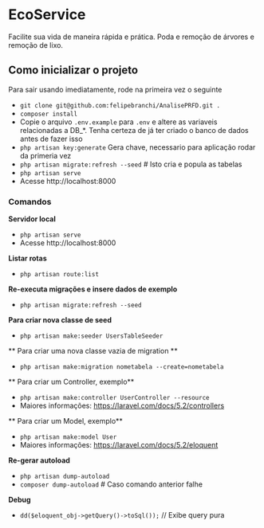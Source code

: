 # EcoService

Facilite sua vida de maneira rápida e prática. Poda e remoção de árvores e remoção de lixo.

## Como inicializar o projeto

Para sair usando imediatamente, rode na primeira vez o seguinte

- `git clone git@github.com:felipebranchi/AnalisePRFD.git .`
- `composer install`
- Copie o arquivo `.env.example` para `.env` e altere as variaveis relacionadas
a DB_*. Tenha certeza de já ter criado o banco de dados antes de fazer isso
- `php artisan key:generate` Gera chave, necessario para aplicação rodar da primeria vez
- `php artisan migrate:refresh --seed` # Isto cria e popula as tabelas
- `php artisan serve`
- Acesse http://localhost:8000

### Comandos

**Servidor local**

- `php artisan serve`
- Acesse http://localhost:8000

**Listar rotas**
- `php artisan route:list`

**Re-executa migrações e insere dados de exemplo**

- `php artisan migrate:refresh --seed`

**Para criar nova classe de seed**

- `php artisan make:seeder UsersTableSeeder`

** Para criar uma nova classe vazia de migration **
- `php artisan make:migration nometabela --create=nometabela`

** Para criar um Controller, exemplo**

- `php artisan make:controller UserController --resource`
- Maiores informações: https://laravel.com/docs/5.2/controllers

** Para criar um Model, exemplo**

- `php artisan make:model User`
- Maiores informações: https://laravel.com/docs/5.2/eloquent

**Re-gerar autoload**

- `php artisan dump-autoload`
- `composer dump-autoload`   # Caso comando anterior falhe

**Debug**

- `dd($eloquent_obj->getQuery()->toSql());` // Exibe query pura
